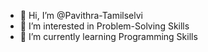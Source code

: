 - 👋 Hi, I’m @Pavithra-Tamilselvi
- 👀 I’m interested in Problem-Solving Skills
- 🌱 I’m currently learning Programming Skills


<!---
Pavithra-Tamilselvi/Pavithra-Tamilselvi is a ✨ special ✨ repository because its `README.md` (this file) appears on your GitHub profile.
You can click the Preview link to take a look at your changes.
--->
